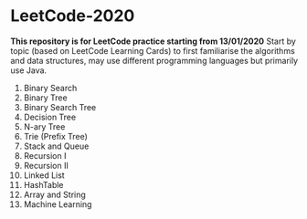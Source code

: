 # LeetCode-2020
**This repository is for LeetCode practice starting from 13/01/2020**
Start by topic (based on LeetCode Learning Cards) to first familiarise the algorithms and data structures, may use different programming languages but primarily use Java.
1. Binary Search
2. Binary Tree
3. Binary Search Tree
4. Decision Tree
5. N-ary Tree 
6. Trie (Prefix Tree)
7. Stack and Queue
8. Recursion I
9. Recursion II
10. Linked List
11. HashTable
12. Array and String
13. Machine Learning
